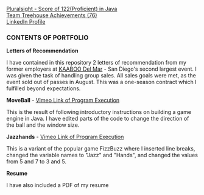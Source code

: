 [Pluralsight - Score of 122(Proficient) in Java](http://imgur.com/a/D8xGk)
\
[Team Treehouse Achievements (76)](https://teamtreehouse.com/scottchaplinski)
\
[LinkedIn Profile](https://www.linkedin.com/in/scott-chaplinski-740862b3/)

<h3>CONTENTS OF PORTFOLIO</h3>

**Letters of Recommendation**

I have contained in this repository 2 letters of recommendation from my former employers at [KAABOO Del Mar](https://www.kaaboodelmar.com/) - San Diego's second largest event. I was given the task of handling group sales. All sales goals were met, as the event sold out of passes in August. This was a one-season contract which I fulfilled beyond expectations.


**MoveBall** - [Vimeo Link of Program Execution](https://vimeo.com/227940683)

This is the result of following introductory instructions on building a game engine in Java. I have edited parts of the code to change the direction of the ball and the window size.


**Jazzhands** - [Vimeo Link of Program Execution](https://vimeo.com/227940649)

This is a variant of the popular game FizzBuzz where I inserted line breaks, changed the variable names to "Jazz" and "Hands", and changed the values from 5 and 7 to 3 and 5.

**Resume**

I have also included a PDF of my resume
